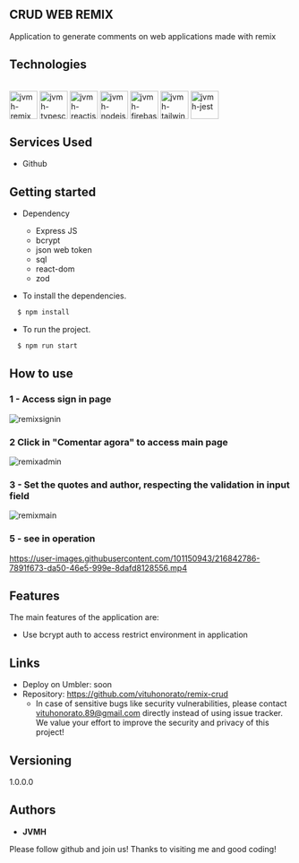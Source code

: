## CRUD WEB REMIX


Application to generate comments on web applications made with remix


## Technologies 

<div style="display: inline_block"><br/>
  <img align="center" alt="jvmh-remix" height="50" width="50" src="https://res.cloudinary.com/diypdepuw/image/upload/v1698982087/remixlogo.png" />
  <img align="center" alt="jvmh-typescript" height="50" width="50" src="https://cdn.jsdelivr.net/gh/devicons/devicon/icons/typescript/typescript-original.svg" />
  
<img align="center" alt="jvmh-reactjs" height="50" width="50" src="https://cdn.jsdelivr.net/gh/devicons/devicon/icons/react/react-original.svg" />
 <img align="center" alt="jvmh-nodejs" height="50" width="50" src="https://cdn.jsdelivr.net/gh/devicons/devicon/icons/nodejs/nodejs-plain.svg" />
<img align="center" alt="jvmh-firebase" height="50" width="50" src="https://cdn.jsdelivr.net/gh/devicons/devicon/icons/firebase/firebase-plain.svg" />
<img align="center" alt="jvmh-tailwindcss" height="50" width="50" src="https://cdn.jsdelivr.net/gh/devicons/devicon/icons/tailwindcss/tailwindcss-plain.svg" />
<img align="center" alt="jvmh-jest" height="50" width="50" src="https://cdn.jsdelivr.net/gh/devicons/devicon/icons/jest/jest-plain.svg" />






</div>






## Services Used

* Github





## Getting started

* Dependency

  - Express JS
  - bcrypt
  - json web token
  - sql
  - react-dom
  - zod
 
  
  
* To install the dependencies.
```bash
  $ npm install
  ```
  
* To run the project.
```bash
  $ npm run start
  ```
  
  
## How to use

### 1 - Access sign in page

![remixsignin](https://user-images.githubusercontent.com/101150943/216842244-5a90e42c-33f9-4705-a57e-0fb9ddd35aad.jpg)


### 2 Click in "Comentar agora" to access main page

![remixadmin](https://user-images.githubusercontent.com/101150943/216842400-620dbc3b-8a87-4b25-b0f3-35b53e2e288d.jpg)

### 3 - Set the quotes and author, respecting the validation in input field

![remixmain](https://user-images.githubusercontent.com/101150943/216842420-4925b384-4b55-405e-9caf-6bc7795cb49b.jpg)


### 5 - see in operation

https://user-images.githubusercontent.com/101150943/216842786-7891f673-da50-46e5-999e-8dafd8128556.mp4


## Features

The main features of the application are:

 - Use bcrypt auth to access restrict environment in application
 
  


## Links
  - Deploy on Umbler: soon
  - Repository: https://github.com/vituhonorato/remix-crud
    - In case of sensitive bugs like security vulnerabilities, please contact
      vituhonorato.89@gmail.com directly instead of using issue tracker. We value your effort
      to improve the security and privacy of this project!

  ## Versioning

  1.0.0.0


  ## Authors

  * **JVMH** 

  Please follow github and join us!
  Thanks to visiting me and good coding!
